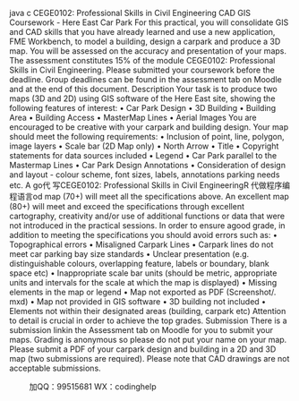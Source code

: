 java c
CEGE0102:   Professional Skills   in   Civil   Engineering
CAD GIS Coursework -   Here   East   Car   Park
For this   practical, you will consolidate GIS and   CAD   skills   that   you   have   already   learned   and      use   a   new   application,   FME   Workbench, to   model   a   building,   design   a   carpark   and   produce a   3D   map.
You   will   be   assessed   on   the   accuracy   and   presentation   of   your   maps.   The   assessment   constitutes   15% of the   module   CEGE0102: Professional Skills in   Civil Engineering.   Please   submitted your coursework   before the deadline. Group   deadlines can   be found   in   the   assessment tab on   Moodle and at the end   of this   document.
Description
Your task   is to   produce two   maps   (3D and   2D)   using GIS software   of the   Here   East   site,   showing   the   following   features   of   interest:
•         Car   Park   Design
•         3D   Building
•          Building   Area
•          Building   Access
•          MasterMap   Lines
•         Aerial   Images
You   are   encouraged   to   be   creative   with   your   carpark   and   building   design. Your   map   should   meet   the   following   requirements:
•          Inclusion of   point,   line,   polygon,   image   layers
•         Scale   bar   (2D   Map   only)
•          North   Arrow
•         Title
•         Copyright   statements   for   data   sources   included
•          Legend
•         Car   Park   parallel to the   Mastermap   Lines
•         Car   Park   Design Annotations
•         Consideration   of   design   and   layout   - colour   scheme,   font   sizes,   labels,   annotations parking   needs etc.
A go代 写CEGE0102: Professional Skills in Civil EngineeringR
代做程序编程语言od   map   (70+) will   meet all the specifications above. An   excellent   map   (80+)   will   meet   and   exceed   the   specifications   through   excellent   cartography,   creativity   and/or   use of additional functions or data that were   not   introduced   in the   practical   sessions.       In   order   to   ensure   agood   grade,   in   addition   to   meeting   the   specifications   you   should   avoid errors such   as:
•         Topographical   errors
•          Misaligned   Carpark   Lines
•          Carpark   lines do   not   meet   car   parking   bay size standards
•          Unclear   presentation   (e.g. distinguishable colours, overlapping feature,   labels   or   boundary,   blank space etc)
•          Inappropriate scale   bar   units   (should   be   metric,   appropriate   units and   intervals for   the scale at   which the   map   is   displayed)
•          Missing elements   in the   map   or   legend
•          Map   not   exported as   PDF   (Screenshot/.   mxd)
•          Map   not   provided   in GIS   software
•          3D   building   not   included
•          Elements   not within their designated   areas   (building, carpark etc)
Attention to detail   is crucial   in order to   achieve the top   grades.
Submission
There   is a submission   linkin the Assessment tab on   Moodle for you   to   submit   your   maps.
Grading   is anonymous so   please do   not   put your   name   on your   map.
Please submit   a   PDF of your carpark   design   and   building   in   a   2D   and   3D   map   (two submissions are   required).   Please   note that CAD drawings are   not   acceptable   submissions.
   



         
加QQ：99515681  WX：codinghelp
